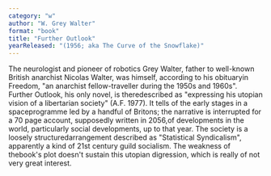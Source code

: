 ```yaml
---
category: "w"
author: "W. Grey Walter"
format: "book"
title: "Further Outlook"
yearReleased: "(1956; aka The Curve of the Snowflake)"
---
```

The neurologist and pioneer of robotics Grey Walter, father to well-known British anarchist Nicolas Walter, was himself, according to his obituaryin Freedom, "an anarchist fellow-traveller during the 1950s and 1960s". Further Outlook, his only novel, is theredescribed as "expressing his utopian vision of a libertarian society" (A.F. 1977). It tells of the early stages in a spaceprogramme led by a handful of Britons; the narrative is interrupted for a 70 page account, supposedly written in 2056,of developments in the world, particularly social developments, up to that year. The society is a loosely structuredarrangement described as "Statistical Syndicalism", apparently a kind of 21st century guild socialism. The weakness of thebook's plot doesn't sustain this utopian digression, which is really of not very great interest.
 